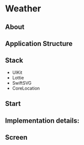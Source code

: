 # Weather

## About

## Application Structure

## Stack
* UIKit
* Lottie
* SwiftSVG
* CoreLocation

## Start

## Implementation details:

## Screen
